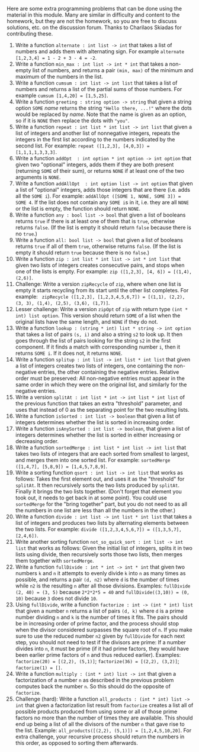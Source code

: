 Here are some extra programming problems that can be done using the material in this module. Many are similar in difficulty and content to the homework, but they are not the homework, so you are free to discuss solutions, etc. on the discussion forum. Thanks to Charilaos Skiadas for contributing these.

1. Write a function ```alternate : int list -> int``` that takes a list of numbers and adds them with alternating sign. For example ```alternate [1,2,3,4] = 1 - 2 + 3 - 4 = -2```.
2. Write a function ```min_max : int list -> int * int``` that takes a non-empty list of numbers, and returns a pair ```(min, max)``` of the minimum and maximum of the numbers in the list.
3. Write a function ```cumsum : int list -> int list``` that takes a list of numbers and returns a list of the partial sums of those numbers. For example ```cumsum [1,4,20] = [1,5,25]```.
4. Write a function ```greeting : string option -> string``` that given a string option ```SOME``` _name_ returns the string ```"Hello there, ...!"``` where the dots would be replaced by _name_. Note that the name is given as an option, so if it is ```NONE``` then replace the dots with ```"you"```.
5. Write a function ```repeat : int list * int list -> int list``` that given a list of integers and another list of nonnegative integers, repeats the integers in the first list according to the numbers indicated by the second list. For example: ```repeat ([1,2,3], [4,0,3]) = [1,1,1,1,3,3,3]```.
6. Write a function ```addOpt  : int option * int option -> int option``` that given two "optional" integers, adds them if they are both present (returning ```SOME``` of their sum), or returns ```NONE``` if at least one of the two arguments is ```NONE```.
7. Write a function ```addAllOpt  : int option list -> int option``` that given a list of "optional" integers, adds those integers that are there (i.e. adds all the ```SOME i```). For example: ```addAllOpt ([SOME 1, NONE, SOME 3]) = SOME 4```. If the list does not contain any ```SOME i```s in it, i.e. they are all ```NONE``` or the list is empty, the function should return ```NONE```.
8. Write a function ```any : bool list -> bool``` that given a list of booleans returns ```true``` if there is at least one of them that is ```true```, otherwise returns ```false```. (If the list is empty it should return ```false``` because there is no ```true```.)
9. Write a function ```all: bool list -> bool``` that given a list of booleans returns ```true``` if all of them ```true```, otherwise returns ```false```. (If the list is empty it should return ```true``` because there is no ```false```.)
10. Write a function ```zip : int list * int list -> int * int list``` that given two lists of integers creates consecutive pairs, and stops when one of the lists is empty. For example: ```zip ([1,2,3], [4, 6]) = [(1,4), (2,6)]```.
11. Challenge: Write a version ```zipRecycle``` of ```zip```, where when one list is empty it starts recycling from its start until the other list completes. For example: ``` zipRecycle ([1,2,3], [1,2,3,4,5,6,7]) = [(1,1), (2,2), (3, 3), (1,4), (2,5), (3,6), (1,7)]```.
12. Lesser challenge: Write a version ```zipOpt``` of ```zip``` with return type ```(int * int) list option```. This version should return ```SOME``` of a list when the original lists have the same length, and ```NONE``` if they do not.
13. Write a function ```lookup : (string * int) list * string -> int option``` that takes a list of pairs ```(s, i)``` and also a string ```s2``` to look up. It then goes through the list of pairs looking for the string ```s2``` in the first component. If it finds a match with corresponding number ```i```, then it returns ```SOME i```. If it does not, it returns ```NONE```.
14. Write a function ```splitup : int list -> int list * int list``` that given a list of integers creates two lists of integers, one containing the non-negative entries, the other containing the negative entries. Relative order must be preserved: All non-negative entries must appear in the same order in which they were on the original list, and similarly for the negative entries.
15. Write a version ```splitAt : int list * int -> int list * int list``` of the previous function that takes an extra "threshold" parameter, and uses that instead of 0 as the separating point for the two resulting lists.
16. Write a function ```isSorted : int list -> boolean``` that given a list of integers determines whether the list is sorted in increasing order.
17. Write a function ```isAnySorted : int list -> boolean```, that given a list of integers determines whether the list is sorted in either increasing or decreasing order.
18. Write a function ```sortedMerge : int list * int list -> int list``` that takes two lists of integers that are each sorted from smallest to largest, and merges them into one sorted list. For example: ```sortedMerge ([1,4,7], [5,8,9]) = [1,4,5,7,8,9]```.
19. Write a sorting function ```qsort : int list -> int list``` that works as follows: Takes the first element out, and uses it as the "threshold" for ```splitAt```. It then recursively sorts the two lists produced by ```splitAt```. Finally it brings the two lists together. (Don't forget that element you took out, it needs to get back in at some point). You could use ```sortedMerge``` for the "bring together" part, but you do not need to as all the numbers in one list are less than all the numbers in the other.)
20. Write a function ```divide : int list -> int list * int list``` that takes a list of integers and produces two lists by alternating elements between the two lists. For example: ```divide ([1,2,3,4,5,6,7]) = ([1,3,5,7], [2,4,6])```.
21. Write another sorting function ```not_so_quick_sort : int list -> int list``` that works as follows: Given the initial list of integers, splits it in two lists using divide, then recursively sorts those two lists, then merges them together with ```sortedMerge```.
22. Write a function ```fullDivide : int * int -> int * int``` that given two numbers ```k``` and ```n``` it attempts to evenly divide ```k``` into ```n``` as many times as possible, and returns a pair ```(d, n2)``` where ```d``` is the number of times while ```n2``` is the resulting ```n``` after all those divisions. Examples: ```fullDivide (2, 40) = (3, 5)``` because ```2*2*2*5 = 40``` and ```fullDivide((3,10)) = (0, 10)``` because ```3``` does not divide ```10```.
23. Using ```fullDivide```, write a function ```factorize : int -> (int * int) list``` that given a number ```n``` returns a list of pairs ```(d, k)``` where ```d``` is a prime number dividing ```n``` and ```k``` is the number of times it fits. The pairs should be in increasing order of prime factor, and the process should stop when the divisor considered surpasses the square root of ```n```. If you make sure to use the reduced number ```n2``` given by ```fullDivide``` for each next step, you should not need to test if the divisors are prime: If a number divides into ```n```, it must be prime (if it had prime factors, they would have been earlier prime factors of ```n``` and thus reduced earlier). Examples: ```factorize(20) = [(2,2), (5,1)]```; ```factorize(36) = [(2,2), (3,2)]```; ```factorize(1) = []```.
24. Write a function ```multiply : (int * int) list -> int``` that given a factorization of a number ```n``` as described in the previous problem computes back the number ```n```. So this should do the opposite of ```factorize```.
25. Challenge (hard): Write a function ```all_products : (int * int) list -> int``` that given a factorization list result from ```factorize``` creates a list all of possible products produced from using some or all of those prime factors no more than the number of times they are available. This should end up being a list of all the divisors of the number ```n``` that gave rise to the list. Example: ```all_products([(2,2), (5,1)]) = [1,2,4,5,10,20]```. For extra challenge, your recursive process should return the numbers in this order, as opposed to sorting them afterwards.
